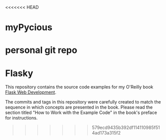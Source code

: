 <<<<<<< HEAD
# myPycious
personal git repo
=======
Flasky
======

This repository contains the source code examples for my O'Reilly book [Flask Web Development](http://www.flaskbook.com).

The commits and tags in this repository were carefully created to match the sequence in which concepts are presented in the book. Please read the section titled "How to Work with the Example Code" in the book's preface for instructions.

>>>>>>> 579ecd9435b392df114110985f514ad173a315f2
